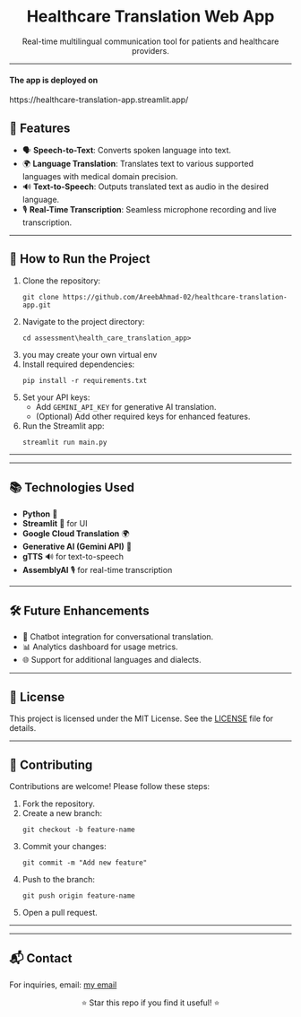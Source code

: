 

<!DOCTYPE html>
<html lang="en">
<head>
  <meta charset="UTF-8">
  <meta name="viewport" content="width=device-width, initial-scale=1.0">
  <title>README</title>
</head>
<body>
  <h1 align="center">Healthcare Translation Web App</h1>
  <p align="center">
    Real-time multilingual communication tool for patients and healthcare providers.
  </p>

  <hr>
  
<h4>The app is deployed on</h4>
<link>https://healthcare-translation-app.streamlit.app/</link>

  <h2>🌟 Features</h2>
  <ul>
    <li>🗣 <strong>Speech-to-Text</strong>: Converts spoken language into text.</li>
    <li>🌍 <strong>Language Translation</strong>: Translates text to various supported languages with medical domain precision.</li>
    <li>🔊 <strong>Text-to-Speech</strong>: Outputs translated text as audio in the desired language.</li>
    <li>🎙 <strong>Real-Time Transcription</strong>: Seamless microphone recording and live transcription.</li>
  </ul>

  <hr>

  <h2>🚀 How to Run the Project</h2>
  <ol>
    <li>Clone the repository:
      <pre><code>git clone https://github.com/AreebAhmad-02/healthcare-translation-app.git</code></pre>
    </li>
    <li>Navigate to the project directory:
      <pre><code>cd assessment\health_care_translation_app></code></pre>
    </li>
    <li>you may create your own virtual env</li>
    <li>Install required dependencies:
      <pre><code>pip install -r requirements.txt</code></pre>
    </li>
    <li>Set your API keys:
      <ul>
        <li>Add <code>GEMINI_API_KEY</code> for generative AI translation.</li>
        <li>(Optional) Add other required keys for enhanced features.</li>
      </ul>
    </li>
    <li>Run the Streamlit app:
      <pre><code>streamlit run main.py</code></pre>
    </li>
  </ol>

  <hr>

  
  <hr>

  <h2>📚 Technologies Used</h2>
  <ul>
    <li><strong>Python</strong> 🐍</li>
    <li><strong>Streamlit</strong> 📜 for UI</li>
    <li><strong>Google Cloud Translation</strong> 🌍</li>
    <li><strong>Generative AI (Gemini API)</strong> 🤖</li>
    <li><strong>gTTS</strong> 🔊 for text-to-speech</li>
    <li><strong>AssemblyAI</strong> 🎙 for real-time transcription</li>
  </ul>

  <hr>

  <h2>🛠 Future Enhancements</h2>
  <ul>
    <li>💬 Chatbot integration for conversational translation.</li>
    <li>📊 Analytics dashboard for usage metrics.</li>
    <li>🌐 Support for additional languages and dialects.</li>
  </ul>

  <hr>

  <h2>📄 License</h2>
  <p>This project is licensed under the MIT License. See the <a href="LICENSE">LICENSE</a> file for details.</p>

  <hr>

  <h2>🤝 Contributing</h2>
  <p>Contributions are welcome! Please follow these steps:</p>
  <ol>
    <li>Fork the repository.</li>
    <li>Create a new branch:
      <pre><code>git checkout -b feature-name</code></pre>
    </li>
    <li>Commit your changes:
      <pre><code>git commit -m "Add new feature"</code></pre>
    </li>
    <li>Push to the branch:
      <pre><code>git push origin feature-name</code></pre>
    </li>
    <li>Open a pull request.</li>
  </ol>

  <hr>

  
  

  <hr>

  <h2>📬 Contact</h2>
  <p>For inquiries, email: <a href="mailto:ahmadareeb3026@gmail.com">my email</a></p>

  <p align="center">⭐ Star this repo if you find it useful! ⭐</p>
</body>
</html>
